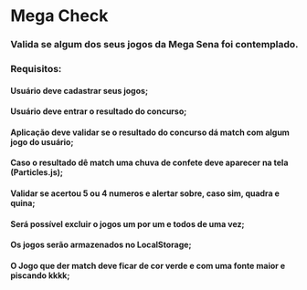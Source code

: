 # Mega Check
### Valida se algum dos seus jogos da Mega Sena foi contemplado.

### Requisitos:

#### Usuário deve cadastrar seus jogos;

#### Usuário deve entrar o resultado do concurso;

#### Aplicação deve validar se o resultado do concurso dá match com algum jogo do usuário;

#### Caso o resultado dê match uma chuva de confete deve aparecer na tela (Particles.js);

#### Validar se acertou 5 ou 4 numeros e alertar sobre, caso sim, quadra e quina;

#### Será possível excluir o jogos um por um e todos de uma vez;

#### Os jogos serão armazenados no LocalStorage;

#### O Jogo que der match deve ficar de cor verde e com uma fonte maior e piscando kkkk;